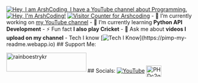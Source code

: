 [![Hey, I am ArshCoding, I have a YouTube channel about Programming.](https://pimp-my-readme.webapp.io/pimp-my-readme/wavy-banner?subtitle=I%20have%20a%20YouTube%20channel%20about%20Programming.&title=Hey%2C%20I%20am%20ArshCoding)](https://bit.ly/32GWo0k) [![Hey, I'm ArshCoding!](https://pimp-my-readme.webapp.io/pimp-my-readme/sliding-text?emojis=1f920&text=Hey%252C%2520I%27m%2520ArshCoding%21)](https://pimp-my-readme.webapp.io) [![Visitor Counter for Arshcoding](https://pimp-my-readme.webapp.io/pimp-my-readme/visitor-counter?page=Arshdeepandcoder123)](https://pimp-my-readme.webapp.io) - 🔭 I’m currently working on [my YouTube channel](bit.ly/32GWo0k) - 🌱 I’m currently learning **Python API Development** - ⚡ Fun fact **I also play Cricket** - 💬 Ask me about **videos I upload on my channel** - Tech I know [![Tech I Know](https://pimp-my-readme.webapp.io/pimp-my-readme/technology?technology=Python_NodeJS_HTML_CSS_ReactJS_Flask_JavaScript_)](https://pimp-my-readme.webapp.io) ## Support Me: <p><a href="https://www.buymeacoffee.com/coder123"> <img align="left" src="https://cdn.buymeacoffee.com/buttons/v2/default-yellow.png" height="50" width="210" alt="rainboestrykr" /></a></p> <br/><br/> ## Socials: [![YouTube](https://pimp-my-readme.webapp.io/pimp-my-readme/social-media?social=YouTube)](https://www.youtube.com/channel/UCcKnpFxLhcruDNQ0BXC-bdw/) <a href="https://discord.gg/Suh7y6Mrrx" target="blank"><img align="center" src="https://raw.githubusercontent.com/rahuldkjain/github-profile-readme-generator/master/src/images/icons/Social/discord.svg" alt="PHDc2gnEzE" height="30" width="40" /></a>
